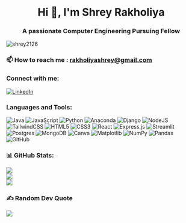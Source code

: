 <h1 align="center">Hi 👋, I'm Shrey Rakholiya</h1>
<h3 align="center">A passionate Computer Engineering Pursuing Fellow</h3>

<p align="left"> <img src="https://komarev.com/ghpvc/?username=shrey2126&label=Profile%20views&color=0e75b6&style=flat" alt="shrey2126" /> </p>

### 📫 How to reach me :   **rakholiyashrey@gmail.com**

### Connect with me:
[![LinkedIn](https://img.shields.io/badge/LinkedIn-%230077B5.svg?logo=linkedin&logoColor=white)](https://www.linkedin.com/in/shrey-rakholiya-62870a330/) 


### Languages and Tools:

![Java](https://img.shields.io/badge/java-%23ED8B00.svg?style=for-the-badge&logo=openjdk&logoColor=white) ![JavaScript](https://img.shields.io/badge/javascript-%23323330.svg?style=for-the-badge&logo=javascript&logoColor=%23F7DF1E) ![Python](https://img.shields.io/badge/python-3670A0?style=for-the-badge&logo=python&logoColor=ffdd54) ![Anaconda](https://img.shields.io/badge/Anaconda-%2344A833.svg?style=for-the-badge&logo=anaconda&logoColor=white) ![Django](https://img.shields.io/badge/django-%23092E20.svg?style=for-the-badge&logo=django&logoColor=white) ![NodeJS](https://img.shields.io/badge/node.js-6DA55F?style=for-the-badge&logo=node.js&logoColor=white) ![TailwindCSS](https://img.shields.io/badge/tailwindcss-%2338B2AC.svg?style=for-the-badge&logo=tailwind-css&logoColor=white) ![HTML5](https://img.shields.io/badge/html5-%23E34F26.svg?style=for-the-badge&logo=html5&logoColor=white) ![CSS3](https://img.shields.io/badge/css3-%231572B6.svg?style=for-the-badge&logo=css3&logoColor=white) ![React](https://img.shields.io/badge/react-%2320232a.svg?style=for-the-badge&logo=react&logoColor=%2361DAFB) ![Express.js](https://img.shields.io/badge/express.js-%23404d59.svg?style=for-the-badge&logo=express&logoColor=%2361DAFB) ![Streamlit](https://img.shields.io/badge/Streamlit-%23FE4B4B.svg?style=for-the-badge&logo=streamlit&logoColor=white) ![Postgres](https://img.shields.io/badge/postgres-%23316192.svg?style=for-the-badge&logo=postgresql&logoColor=white) ![MongoDB](https://img.shields.io/badge/MongoDB-%234ea94b.svg?style=for-the-badge&logo=mongodb&logoColor=white) ![Canva](https://img.shields.io/badge/Canva-%2300C4CC.svg?style=for-the-badge&logo=Canva&logoColor=white) ![Matplotlib](https://img.shields.io/badge/Matplotlib-%23ffffff.svg?style=for-the-badge&logo=Matplotlib&logoColor=black) ![NumPy](https://img.shields.io/badge/numpy-%23013243.svg?style=for-the-badge&logo=numpy&logoColor=white) ![Pandas](https://img.shields.io/badge/pandas-%23150458.svg?style=for-the-badge&logo=pandas&logoColor=white) ![GitHub](https://img.shields.io/badge/github-%23121011.svg?style=for-the-badge&logo=github&logoColor=white)

### 📊 GitHub Stats:

![](https://github-readme-stats.vercel.app/api?username=shrey2126&hide&show_icons=true&locale=en&theme=dark)<br/>
![](https://github-readme-streak-stats.herokuapp.com/?user=shrey2126&theme=dark)<br/>
![](https://github-readme-stats.vercel.app/api/top-langs?username=shrey2126&show_icons=true&locale=en&layout=compact&theme=dark)</br>

### ✍️ Random Dev Quote
![](https://quotes-github-readme.vercel.app/api?type=horizontal&theme=radical)



